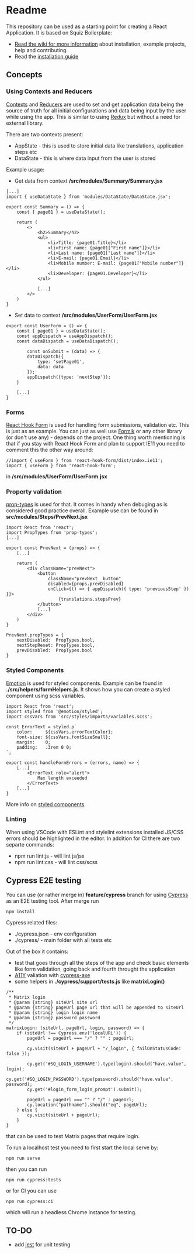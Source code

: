# Readme #
This repository can be used as a starting point for creating a React Application.
It is based on Squiz Boilerplate:

* [Read the wiki for more information](https://gitlab.squiz.net/boilerplate/webpack-boilerplate/wikis/home) about installation, example projects, help and contributing.
* Read the [installation guide](https://gitlab.squiz.net/boilerplate/webpack-boilerplate/wikis/Installation)

## Concepts

### Using Contexts and Reducers
[Contexts](https://reactjs.org/docs/context.html) and [Reducers](https://reactjs.org/docs/hooks-reference.html#usereducer) are used to set and get application data being the source of truth for all initial configurations and data being input by the user while using the app. This is similar to using [Redux](https://redux.js.org/) but without a need for external library.

There are two contexts present:
* AppState - this is used to store initial data like translations, application steps etc
* DataState - this is where data input from the user is stored

Example usage:
* Get data from context **/src/modules/Summary/Summary.jsx**
```
[...]
import { useDataState } from 'modules/DataState/DataState.jsx';

export const Summary = () => {
    const { page01 } = useDataState();

    return (
        <>
            <h2>Summary</h2>
            <ul>
                <li>Title: {page01.Title}</li>
                <li>First name: {page01["First name"]}</li>
                <li>Last name: {page01["Last name"]}</li>
                <li>E-mail: {page01.Email}</li>
                <li>Mobile number: E-mail: {page01["Mobile number"]}</li>
                <li>Developer: {page01.Developer}</li>
            </ul>

            [...]
        </>
    )
}
```
* Set data to context **/src/modules/UserForm/UserForm.jsx**
```
export const UserForm = () => {
    const { page01 } = useDataState();
    const appDispatch = useAppDispatch();
    const dataDispatch = useDataDispatch();

        const onSubmit = (data) => {
        dataDispatch({
            type: 'setPage01',
            data: data
        });
        appDispatch({type: 'nextStep'});
    }

    [...]
}
```

### Forms
[React Hook Form](https://react-hook-form.com/) is used for handling form submissions, validation etc. This is just as an example. You can just as well use [Formik](https://formik.org/) or any other library (or don't use any) - depends on the project.
One thing worth mentioning is that if you stay with React Hook Form and plan to support IE11 you need to comment this the other way around:
```
//import { useForm } from 'react-hook-form/dist/index.ie11';
import { useForm } from 'react-hook-form';
```
in **/src/modules/UserForm/UserForm.jsx**

### Property validation
[prop-types](https://www.npmjs.com/package/prop-types) is used for that. It comes in handy when debuging as is considered good practice overall.
Example use can be found in **src/modules/Steps/PrevNext.jsx**
```
import React from 'react';
import PropTypes from 'prop-types';
[...]

export const PrevNext = (props) => {
    [...]

    return (
        <div className="prevNext">
            <button
                className="prevNext__button"
                disabled={props.prevDisabled}
                onClick={() => { appDispatch({ type: 'previousStep' }) }}>
                    {translations.stepsPrev}
            </button>
            [...]
        </div>
    )
}

PrevNext.propTypes = {
    nextDisabled:  PropTypes.bool,
    nextStepReset: PropTypes.bool,
    prevDisabled:  PropTypes.bool
}
```

### Styled Components
[Emotion](https://emotion.sh/docs/introduction) is used for styled components. Example can be found in **./src/helpers/formHelpers.js**. It shows how you can create a styled component using scss variables.
```
import React from 'react';
import styled from '@emotion/styled';
import cssVars from 'src/styles/imports/variables.scss';

const ErrorText = styled.p`
    color:     ${cssVars.errorTextColor};
    font-size: ${cssVars.fontSizeSmall};
    margin:    0;
    padding:   .3rem 0 0;
`;

export const handleFormErrors = (errors, name) => {
    [...]
        <ErrorText role="alert">
            Max length exceeded
        </ErrorText>
    [...]
}
```
More info on [styled components](https://styled-components.com/docs/basics).

### Linting
When using VSCode with ESLint and stylelint extensions installed JS/CSS errors should be highlighted in the editor. In addition for CI there are two separte commands:
* npm run lint:js - will lint js/jsx
* npm run lint:css - will lint css/scss

## Cypress E2E testing
You can use (or rather merge in) **feature/cypress** branch for using [Cypress](https://www.cypress.io/) as an E2E testing tool. After merge run
```
npm install
```
Cypress related files:
* ./cypress.json - env configuration
* ./cypress/ - main folder with all tests etc

Out of the box it contains:
* test that goes through all the steps of the app and check basic elements like form validation, going back and fourth throught the application
* [A11Y](https://www.a11yproject.com/) valiation with [cypress-axe](https://www.npmjs.com/package/cypress-axe)
* some helpers in **./cypress/support/tests.js** like **matrixLogin()**
```
/**
 * Matrix login
 * @param {string} siteUrl site url
 * @param {string} pageUrl page url that will be appended to siteUrl
 * @param {string} login login name
 * @param {string} password password
 */
matrixLogin: (siteUrl, pageUrl, login, password) => {
    if (siteUrl !== Cypress.env('localURL')) {
        pageUrl = pageUrl === "/" ? "" : pageUrl;

        cy.visit(siteUrl + pageUrl + "/_login", { failOnStatusCode: false });

        cy.get('#SQ_LOGIN_USERNAME').type(login).should("have.value", login);
        cy.get('#SQ_LOGIN_PASSWORD').type(password).should("have.value", password);
        cy.get('#login_form_login_prompt').submit();

        pageUrl = pageUrl === "" ? "/" : pageUrl;
        cy.location("pathname").should("eq", pageUrl);
    } else {
        cy.visit(siteUrl + pageUrl);
    }
}
```
that can be used to test Matrix pages that require login.

To run a localhost test you need to first start the local serve by:
```
npm run serve
```
then you can run
```
npm run cypress:tests
```
or for CI you can use
```
npm run cypress:ci
```
which will run a headless Chrome instance for testing.

## TO-DO
* add [jest](https://jestjs.io/en/) for unit testing
